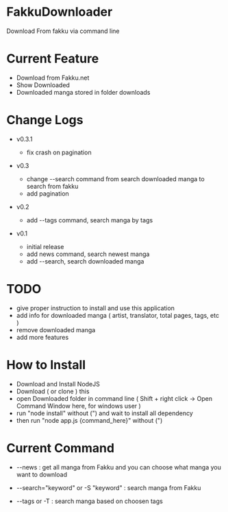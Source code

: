 FakkuDownloader
===============

Download From fakku via command line

# Current Feature
 - Download from Fakku.net
 - Show Downloaded
 - Downloaded manga stored in folder downloads

# Change Logs
 - v0.3.1
   - fix crash on pagination
   
 - v0.3
   - change --search command from search downloaded manga to search from fakku
   - add pagination

 - v0.2
   - add --tags command, search manga by tags
 
 - v0.1
   - initial release
   - add news command, search newest manga
   - add --search, search downloaded manga

# TODO
 - give proper instruction to install and use this application
 - add info for downloaded manga ( artist, translator, total pages, tags, etc )
 - remove downloaded manga
 - add more features
 
# How to Install
 - Download and Install NodeJS
 - Download ( or clone ) this 
 - open Downloaded folder in command line ( Shift + right click -> Open Command Window here, for windows user )
 - run "node install" without (") and wait to install all dependency
 - then run "node app.js {command_here}" without (")
 
# Current Command
 - --news : get all manga from Fakku and you can choose what manga you want to download
 
 - --search="keyword" or -S "keyword" : search manga from Fakku

 - --tags or -T : search manga based on choosen tags
